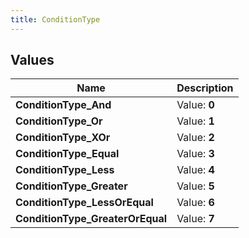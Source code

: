```yaml
---
title: ConditionType
---
```


## Values

| Name | Description |
| ---- | ----------- |
| **ConditionType\_And** | Value: **0** |
| **ConditionType\_Or** | Value: **1** |
| **ConditionType\_XOr** | Value: **2** |
| **ConditionType\_Equal** | Value: **3** |
| **ConditionType\_Less** | Value: **4** |
| **ConditionType\_Greater** | Value: **5** |
| **ConditionType\_LessOrEqual** | Value: **6** |
| **ConditionType\_GreaterOrEqual** | Value: **7** |

